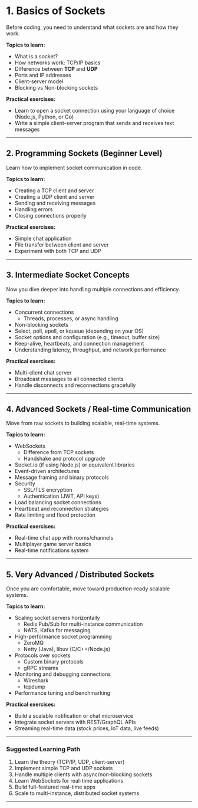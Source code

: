 # **1. Basics of Sockets**

Before coding, you need to understand what sockets are and how they work.

**Topics to learn:**
* What is a socket?
* How networks work: TCP/IP basics
* Difference between **TCP** and **UDP**
* Ports and IP addresses
* Client-server model
* Blocking vs Non-blocking sockets

**Practical exercises:**
* Learn to open a socket connection using your language of choice (Node.js, Python, or Go)
* Write a simple client-server program that sends and receives text messages

---

## **2. Programming Sockets (Beginner Level)**

Learn how to implement socket communication in code.

**Topics to learn:**
* Creating a TCP client and server
* Creating a UDP client and server
* Sending and receiving messages
* Handling errors
* Closing connections properly

**Practical exercises:**    
* Simple chat application
* File transfer between client and server
* Experiment with both TCP and UDP

---

## **3. Intermediate Socket Concepts**

Now you dive deeper into handling multiple connections and efficiency.

**Topics to learn:**
* Concurrent connections
  * Threads, processes, or async handling
* Non-blocking sockets
* Select, poll, epoll, or kqueue (depending on your OS)
* Socket options and configuration (e.g., timeout, buffer size)
* Keep-alive, heartbeats, and connection management
* Understanding latency, throughput, and network performance

**Practical exercises:**
* Multi-client chat server
* Broadcast messages to all connected clients
* Handle disconnects and reconnections gracefully

---

## **4. Advanced Sockets / Real-time Communication**

Move from raw sockets to building scalable, real-time systems.

**Topics to learn:**
* WebSockets
  * Difference from TCP sockets
  * Handshake and protocol upgrade
* Socket.io (if using Node.js) or equivalent libraries
* Event-driven architectures
* Message framing and binary protocols
* Security
  * SSL/TLS encryption
  * Authentication (JWT, API keys)
* Load balancing socket connections
* Heartbeat and reconnection strategies
* Rate limiting and flood protection

**Practical exercises:**
* Real-time chat app with rooms/channels
* Multiplayer game server basics
* Real-time notifications system

---

## **5. Very Advanced / Distributed Sockets**

Once you are comfortable, move toward production-ready scalable systems.

**Topics to learn:**
* Scaling socket servers horizontally
  * Redis Pub/Sub for multi-instance communication
  * NATS, Kafka for messaging
* High-performance socket programming
  * ZeroMQ
  * Netty (Java), libuv (C/C++/Node.js)
* Protocols over sockets
  * Custom binary protocols
  * gRPC streams
* Monitoring and debugging connections
  * Wireshark
  * tcpdump
* Performance tuning and benchmarking

**Practical exercises:**
* Build a scalable notification or chat microservice
* Integrate socket servers with REST/GraphQL APIs
* Streaming real-time data (stock prices, IoT data, live feeds)

---

### **Suggested Learning Path**
1. Learn the theory (TCP/IP, UDP, client-server)
2. Implement simple TCP and UDP sockets
3. Handle multiple clients with async/non-blocking sockets
4. Learn WebSockets for real-time applications
5. Build full-featured real-time apps
6. Scale to multi-instance, distributed socket systems

---